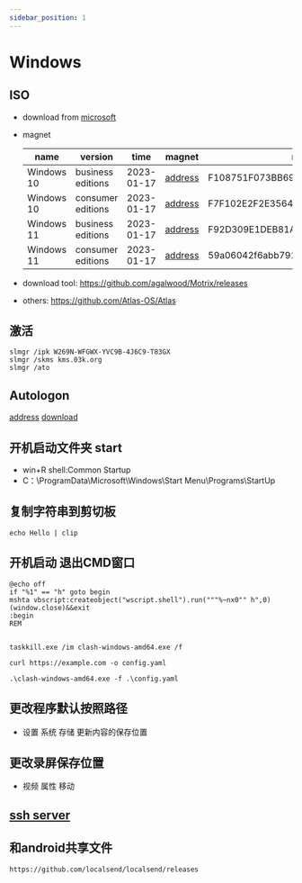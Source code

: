 ```yaml
---
sidebar_position: 1
---
```


# Windows

## ISO

- download from [microsoft](https://github.com/gravesoft/msdl)

- magnet

  | name       | version           | time       | magnet                                                                  | md5                              |
  | ---------- | ----------------- | ---------- | ----------------------------------------------------------------------- | -------------------------------- |
  | Windows 10 | business editions | 2023-01-17 | [address](magnet:?xt=urn:btih:bd9d2e331935882a56e34eb12dca95f2f8792186) | F108751F073BB69BDC8AE01EED568112 |
  | Windows 10 | consumer editions | 2023-01-17 | [address](magnet:?xt=urn:btih:f3e4fd207d7844f608faebb98db54ddacd414aa3) | F7F102E2F2E35644486F6666A718C1A7 |
  | Windows 11 | business editions | 2023-01-17 | [address](magnet:?xt=urn:btih:01f5fe67f19cf107330490f658836c6037054f65) | F92D309E1DEB81A2FA7A521257250FDA |
  | Windows 11 | consumer editions | 2023-01-17 | [address](magnet:?xt=urn:btih:6fe66b53ece28fa473bf16fbc4c3e0aae2ed36c1) | 59a06042f6abb7910cf5c06480b6d3ab |

- download tool: https://github.com/agalwood/Motrix/releases

- others: https://github.com/Atlas-OS/Atlas

## 激活

```shell
slmgr /ipk W269N-WFGWX-YVC9B-4J6C9-T83GX
slmgr /skms kms.03k.org
slmgr /ato
```

## Autologon

[address](https://learn.microsoft.com/en-us/sysinternals/downloads/autologon)
[download](https://download.sysinternals.com/files/AutoLogon.zip)

## 开机启动文件夹 start

- win+R shell:Common Startup
- C：\ProgramData\Microsoft\Windows\Start Menu\Programs\StartUp

## 复制字符串到剪切板

```shell
echo Hello | clip
```

## 开机启动 退出CMD窗口

```
@echo off
if "%1" == "h" goto begin
mshta vbscript:createobject("wscript.shell").run("""%~nx0"" h",0)(window.close)&&exit
:begin
REM


taskkill.exe /im clash-windows-amd64.exe /f

curl https://example.com -o config.yaml

.\clash-windows-amd64.exe -f .\config.yaml
```

## 更改程序默认按照路径

- 设置 系统 存储 更新内容的保存位置

## 更改录屏保存位置

- 视频 属性 移动

## [ssh server](https://learn.microsoft.com/en-us/windows-server/administration/openssh/openssh_install_firstuse?tabs=powershell)

## 和android共享文件

```shell
https://github.com/localsend/localsend/releases
```

